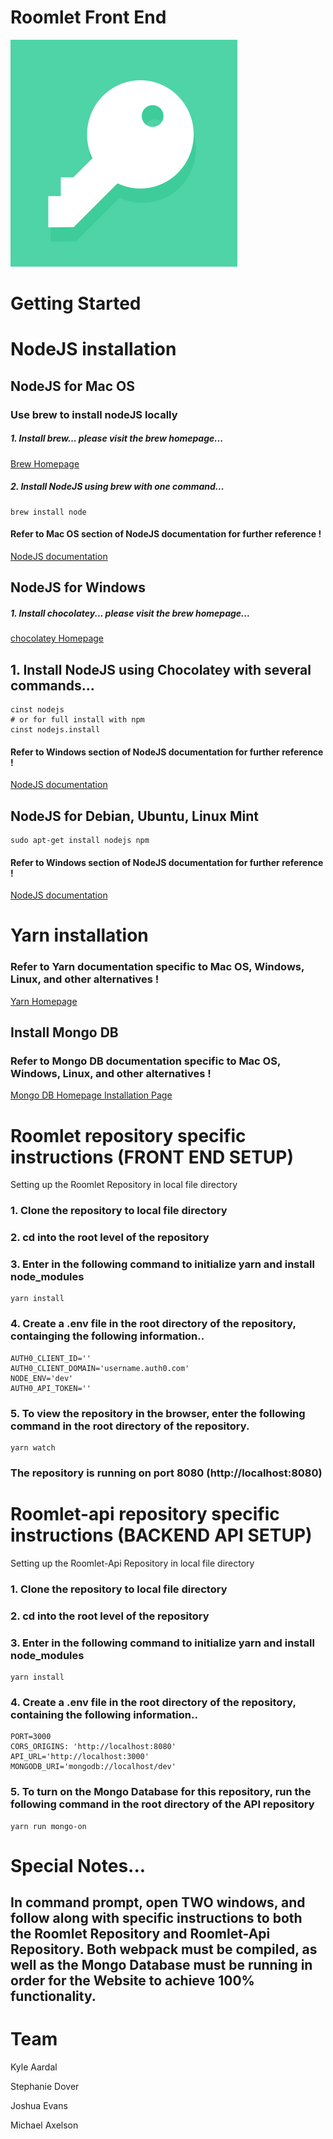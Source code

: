 # Roomlet Front End

![Roomlet](./roomlet.png)



# Getting Started

# NodeJS installation

## NodeJS for Mac OS

### Use brew to install nodeJS locally

##### 1. Install brew... please visit the brew homepage...
  [Brew Homepage](https://brew.sh/)

##### 2. Install NodeJS using brew with one command...
```
brew install node
```

#### Refer to Mac OS section of NodeJS documentation for further reference !

[NodeJS documentation](https://nodejs.org/en/download/package-manager/)

## NodeJS for Windows

##### 1. Install chocolatey... please visit the brew homepage...
  [chocolatey Homepage](https://chocolatey.org/)

## 1. Install NodeJS using Chocolatey with several commands...
```
cinst nodejs
# or for full install with npm
cinst nodejs.install
```
#### Refer to Windows section of NodeJS documentation for further reference !

[NodeJS documentation](https://nodejs.org/en/download/package-manager/)


## NodeJS for Debian, Ubuntu, Linux Mint

```
sudo apt-get install nodejs npm
```

#### Refer to Windows section of NodeJS documentation for further reference !

[NodeJS documentation](https://nodejs.org/en/download/package-manager/)


# Yarn installation

### Refer to Yarn documentation specific to Mac OS, Windows, Linux, and other alternatives !

[Yarn Homepage](https://yarnpkg.com/lang/en/docs/install/#mac-tab)

## Install Mongo DB

### Refer to Mongo DB documentation specific to Mac OS, Windows, Linux, and other alternatives !

[Mongo DB Homepage Installation Page](https://docs.mongodb.com/manual/administration/install-community/)

# Roomlet repository specific instructions (FRONT END SETUP)
Setting up the Roomlet Repository in local file directory

### 1. Clone the repository to local file directory
### 2. cd into the root level of the repository
### 3. Enter in the following command to initialize yarn and install node_modules
```
yarn install
```
### 4. Create a .env file in the root directory of the repository, containging the following information..
```
AUTH0_CLIENT_ID=''
AUTH0_CLIENT_DOMAIN='username.auth0.com'
NODE_ENV='dev'
AUTH0_API_TOKEN=''
```

### 5. To view the repository in the browser, enter the following command in the root directory of the repository.
```
yarn watch
```
### The repository is running on port 8080 (http://localhost:8080)

# Roomlet-api repository specific instructions (BACKEND API SETUP)
Setting up the Roomlet-Api Repository in local file directory

### 1. Clone the repository to local file directory
### 2. cd into the root level of the repository
### 3. Enter in the following command to initialize yarn and install node_modules
```
yarn install
```
### 4. Create a .env file in the root directory of the repository, containing the following information..
```
PORT=3000
CORS_ORIGINS: 'http://localhost:8080'
API_URL='http://localhost:3000'
MONGODB_URI='mongodb://localhost/dev'
```


### 5. To turn on the Mongo Database for this repository, run the following command in the root directory of the API repository
```
yarn run mongo-on
```


# Special Notes...
## In command prompt, open TWO windows, and follow along with specific instructions to both the Roomlet Repository and Roomlet-Api Repository. Both webpack must be compiled, as well as the Mongo Database must be running in order for the Website to achieve 100% functionality.


# Team

Kyle Aardal

Stephanie Dover

Joshua Evans

Michael Axelson
